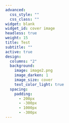```yaml
---
advanced:
  css_style: ""
  css_class: ""
widget: blank
widget_id: cover image
headless: true
weight: 15
title: Test
subtitle: ""
active: true
design:
  columns: "2"
  background:
    image: image2.png
    image_darken: 1
    image_size: cover
    text_color_light: true
  spacing:
    padding:
      - 200px
      - -300px
      - 1000px
      - -300px
---
```

